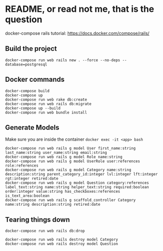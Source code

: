 # README, or read not me, that is the question 

docker-compose rails tutorial: https://docs.docker.com/compose/rails/

## Build the project
``` 
docker-compose run web rails new . --force --no-deps --database=postgresql
```

## Docker commands
``` 
docker-compose build
docker-compose up
docker-compose run web rake db:create
docker-compose run web rails db:migrate
docker-compose up --build
docker-compose run web bundle install
```

## Generate Models
Make sure you are inside the container `docker exec -it <app> bash`
``` 
docker-compose run web rails g model User first_name:string last_name:string user_name:string email:string
docker-compose run web rails g model Role name:string
docker-compose run web rails g model UserRole user:references role:references
docker-compose run web rails g model Category name:string description:string parent_category_id:integer lvl:integer lft:integer rgt:integer retired:date
docker-compose run web rails g model Question category:references label_text:string name:string helper_text:string required:boolean order:integer value:string has_checkboxes:references is_text_area:boolean 
docker-compose run web rails g scaffold_controller Category name:string description:string retired:date

```

## Tearing things down
``` 
docker-compose run web rails db:drop

docker-compose run web rails destroy model Category
docker-compose run web rails destroy model Question
```